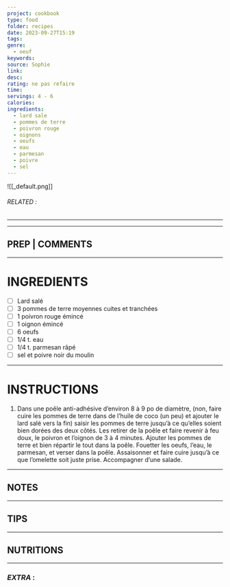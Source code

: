 ```yaml
---
project: cookbook
type: food
folder: recipes
date: 2023-09-27T15:19
tags: 
genre:
  - oeuf
keywords: 
source: Sophie
link: 
desc: 
rating: ne pas refaire
time: 
servings: 4 - 6
calories: 
ingredients:
  - lard sale
  - pommes de terre
  - poivron rouge
  - oignons
  - oeufs
  - eau
  - parmesan
  - poivre
  - sel
---
```


![[_default.png]]
###### *RELATED* : 
---


---
## PREP | COMMENTS



---
# INGREDIENTS

- [ ] Lard salé
- [ ] 3 pommes de terre moyennes cuites et tranchées
- [ ] 1 poivron rouge émincé 
- [ ] 1 oignon émincé
- [ ] 6 oeufs
- [ ] 1/4 t. eau
- [ ] 1/4 t. parmesan râpé
- [ ] sel et poivre noir du moulin

---
# INSTRUCTIONS

1. Dans une poêle anti-adhésive d’environ 8 à 9 po de diamètre, (non, faire cuire les pommes de terre dans de l’huile de coco (un peu) et ajouter le lard salé vers la fin) saisir les pommes de terre jusqu’à ce qu’elles soient bien dorées des deux côtés. Les retirer de la poêle et faire revenir à feu doux, le poivron et l’oignon de 3 à 4 minutes. Ajouter les pommes de terre et bien répartir le tout dans la poêle. Fouetter les oeufs, l’eau, le parmesan, et verser dans la poêle. Assaisonner et faire cuire jusqu’à ce que l’omelette soit juste prise. Accompagner d’une salade.

---
## NOTES



---
## TIPS



---
## NUTRITIONS



---
### *EXTRA* :



